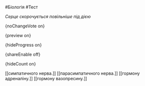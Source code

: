 #Біологія #Тест

*Серце скорочується повільніше під дією*

{noChangeVote on}

{preview on}

{hideProgress on}

{shareEnable off}

{hideCount on}

[[симпатичного нерва.]]
[[парасимпатичного нерва.]]
[[гормону адреналіну.]]
[[гормону вазопресину.]]
